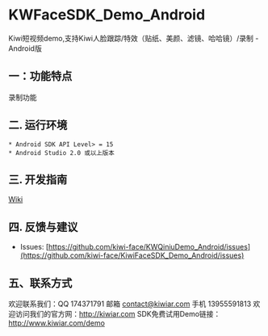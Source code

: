 # KWFaceSDK_Demo_Android

Kiwi短视频demo,支持Kiwi人脸跟踪/特效（贴纸、美颜、滤镜、哈哈镜）/录制 - Android版                                                                                                                                                                                                                                                                                                                                                                                                                                                                                                                                                   

## 一：功能特点

录制功能                                                                                                                                                                                                                                                                         

## 二. 运行环境

```
* Android SDK API Level> = 15
* Android Studio 2.0 或以上版本
```

## 三. 开发指南

 [Wiki](https://github.com/kiwi-face/KiwiFaceSDK_Demo_Android/blob/master/docs/android-dev-instruction.md)                                                                                                                                                                                                                         

## 四. 反馈与建议

- Issues: [https://github.com/kiwi-face/KWQiniuDemo_Android/issues](https://github.com/kiwi-face/KiwiFaceSDK_Demo_Android/issues)


## 五、联系方式

欢迎联系我们：QQ 174371791 邮箱  contact@kiwiar.com  手机 13955591813
欢迎访问我们的官方网：http://kiwiar.com
SDK免费试用Demo链接：http://www.kiwiar.com/demo




